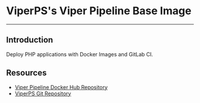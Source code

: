 # ViperPS's Viper Pipeline Base Image

---

## Introduction

Deploy PHP applications with Docker Images and GitLab CI.

## Resources

- [Viper Pipeline Docker Hub Repository](https://hub.docker.com/r/viperps/pipeline)
- [ViperPS Git Repository](https://github.com/viperactual/viper-pipeline)
